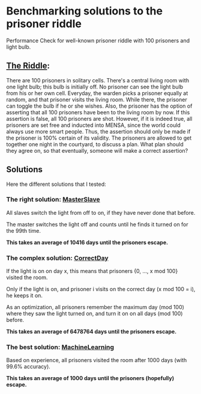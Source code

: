 # Benchmarking solutions to the prisoner riddle

Performance Check for well-known prisoner riddle with 100 prisoners and light bulb.

## [The Riddle](https://puzzles.nigelcoldwell.co.uk/seventyfourhint.htm):

There are 100 prisoners in solitary cells. There's a central living room with one light bulb; this bulb is initially
off. No prisoner can see the light bulb from his or her own cell. Everyday, the warden picks a prisoner equally at
random, and that prisoner visits the living room. While there, the prisoner can toggle the bulb if he or she wishes.
Also, the prisoner has the option of asserting that all 100 prisoners have been to the living room by now. If this
assertion is false, all 100 prisoners are shot. However, if it is indeed true, all prisoners are set free and inducted
into MENSA, since the world could always use more smart people. Thus, the assertion should only be made if the prisoner
is 100% certain of its validity. The prisoners are allowed to get together one night in the courtyard, to discuss a
plan. What plan should they agree on, so that eventually, someone will make a correct assertion?

## Solutions

Here the different solutions that I tested:

### The right solution: [MasterSlave](./src/MasterSlavePrisoner.java)

All slaves switch the light from off to on, if they have never done that before.

The master switches the light off and counts until he finds it turned on for the 99th time.

**This takes an average of 10416 days until the prisoners escape.**

### The complex solution: [CorrectDay](./src/CorrectDayPrisoner.java)

If the light is on on day x, this means that prisoners {0, ..., x mod 100} visited the room.

Only if the light is on, and prisoner i visits on the correct day (x mod 100 = i), he keeps it on.

As an optimization, all prisoners remember the maximum day (mod 100) where they saw the light turned on, and turn it on
on all days (mod 100) before.

**This takes an average of 6478764 days until the prisoners escape.**

### The best solution: [MachineLearning](./src/MachineLearningPrisoner.java)

Based on experience, all prisoners visited the room after 1000 days (with 99.6% accuracy).

**This takes an average of 1000 days until the prisoners (hopefully) escape.**
